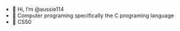 - 👋 Hi, I’m @aussie114
- 👀 Computer programing specifically the C programing language
- 🌱 CS50

<!---
aussie114/aussie114 is a ✨ special ✨ repository because its `README.md` (this file) appears on your GitHub profile.
You can click the Preview link to take a look at your changes.
--->
